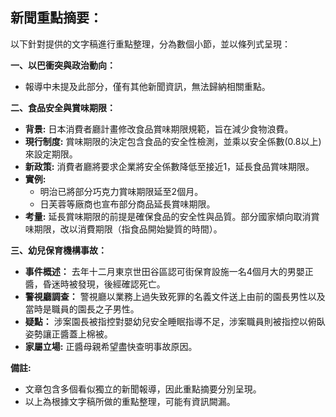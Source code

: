 ## 新聞重點摘要：

以下針對提供的文字稿進行重點整理，分為數個小節，並以條列式呈現：

**一、以巴衝突與政治動向：**

*  報導中未提及此部分，僅有其他新聞資訊，無法歸納相關重點。

**二、食品安全與賞味期限：**

*   **背景:** 日本消費者廳計畫修改食品賞味期限規範，旨在減少食物浪費。
*   **現行制度:** 賞味期限的決定包含食品的安全性檢測，並乘以安全係數(0.8以上)來設定期限。
*   **新政策:** 消費者廳將要求企業將安全係數降低至接近1，延長食品賞味期限。
*   **實例:**
    *   明治已將部分巧克力賞味期限延至2個月。
    *   日芙蓉等廠商也宣布部分商品延長賞味期限。
*   **考量:** 延長賞味期限的前提是確保食品的安全性與品質。部分國家傾向取消賞味期限，改以消費期限（指食品開始變質的時間）。

**三、幼兒保育機構事故：**

*   **事件概述：** 去年十二月東京世田谷區認可街保育設施一名4個月大的男嬰正醬，昏迷時被發現，後經確認死亡。
*   **警視廳調查：** 警視廳以業務上過失致死罪的名義文件送上由前的園長男性以及當時是職員的園長之子男性。
*   **疑點：** 涉案園長被指控對嬰幼兒安全睡眠指導不足，涉案職員則被指控以俯臥姿勢讓正醬蓋上棉被。
*    **家屬立場:** 正醬母親希望盡快查明事故原因。

**備註:**

*   文章包含多個看似獨立的新聞報導，因此重點摘要分別呈現。
*   以上為根據文字稿所做的重點整理，可能有資訊闕漏。